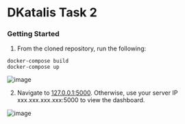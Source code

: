 # DKatalis Task 2

### Getting Started

1. From the cloned repository, run the following:
```
docker-compose build
docker-compose up
```
![image](https://user-images.githubusercontent.com/20048824/175113913-22b857b8-1312-4ad9-93e9-f6cd05bcf58c.png)

2. Navigate to [127.0.0.1:5000](http://127.0.0.1:5000). 
Otherwise, use your server IP xxx.xxx.xxx.xxx:5000 to view the dashboard.

![image](https://user-images.githubusercontent.com/20048824/175114172-d2a0b03c-ebae-42b7-a9b3-3a5a2750a444.png)

